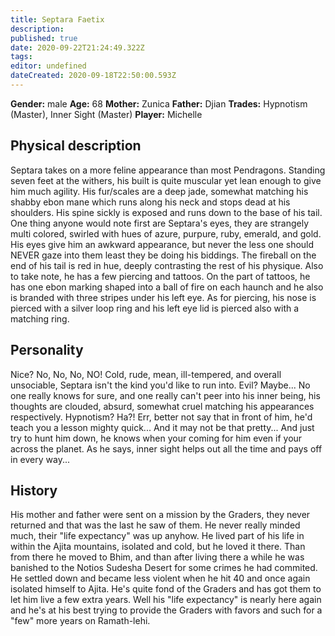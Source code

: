 ```yaml
---
title: Septara Faetix
description: 
published: true
date: 2020-09-22T21:24:49.322Z
tags: 
editor: undefined
dateCreated: 2020-09-18T22:50:00.593Z
---
```


**Gender:** male
**Age:** 68
**Mother:** Zunica
**Father:** Djian
**Trades:** Hypnotism (Master), Inner Sight (Master)
**Player:** Michelle

## Physical description

Septara takes on a more feline appearance than most Pendragons. Standing seven feet at the withers, his built is quite muscular yet lean enough to give him much agility. His fur/scales are a deep jade, somewhat matching his shabby ebon mane which runs along his neck and stops dead at his shoulders. His spine sickly is exposed and runs down to the base of his tail. One thing anyone would note first are Septara's eyes, they are strangely multi colored, swirled with hues of azure, purpure, ruby, emerald, and gold. His eyes give him an awkward appearance, but never the less one should NEVER gaze into them least they be doing his biddings. The fireball on the end of his tail is red in hue, deeply contrasting the rest of his physique. Also to take note, he has a few piercing and tattoos. On the part of tattoos, he has one ebon marking shaped into a ball of fire on each haunch and he also is branded with three stripes under his left eye. As for piercing, his nose is pierced with a silver loop ring and his left eye lid is pierced also with a matching ring.

## Personality

Nice? No, No, No, NO! Cold, rude, mean, ill-tempered, and overall unsociable, Septara isn't the kind you'd like to run into. Evil? Maybe... No one really knows for sure, and one really can't peer into his inner being, his thoughts are clouded, absurd, somewhat cruel matching his appearances respectively. Hypnotism? Ha?! Err, better not say that in front of him, he'd teach you a lesson mighty quick... And it may not be that pretty... And just try to hunt him down, he knows when your coming for him even if your across the planet. As he says, inner sight helps out all the time and pays off in every way...

## History

His mother and father were sent on a mission by the Graders, they never returned and that was the last he saw of them. He never really minded much, their "life expectancy" was up anyhow. He lived part of his life in within the Ajita mountains, isolated and cold, but he loved it there. Than from there he moved to Bhim, and than after living there a while he was banished to the Notios Sudesha Desert for some crimes he had commited. He settled down and became less violent when he hit 40 and once again isolated himself to Ajita. He's quite fond of the Graders and has got them to let him live a few extra years. Well his "life expectancy" is nearly here again and he's at his best trying to provide the Graders with favors and such for a "few" more years on Ramath-lehi.